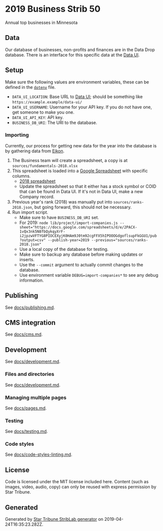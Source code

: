 # 2019 Business Strib 50

Annual top businesses in Minnesota

## Data

Our database of businesses, non-profits and finances are in the Data Drop database. There is an interface for this specific data at the [Data UI](https://github.com/striblab/data-ui).

## Setup

Make sure the following values are environment variables, these can be defined in the [`dotenv`](https://www.npmjs.com/package/dotenv) file.

- `DATA_UI_LOCATION`: Base URL to [Data UI](https://github.com/striblab/data-ui); should be something like `https://example.example/data-ui/`
- `DATA_UI_USERNAME`: Username for your API key. If you do not have one, get someone to make you one.
- `DATA_UI_API_KEY`: API key.
- `BUSINESS_DB_URI`: The URI to the database.

### Importing

Currently, our process for getting new data for the year into the database is by gathering data from [Eikon](https://eikon.thomsonreuters.com/index.html).

1. The Business team will create a spreadsheet, a copy is at `sources/fundamentals-2018.xlsx`
1. This spreadsheet is loaded into a [Google Spreadsheet](https://docs.google.com/spreadsheets/d/1ezMutOIRcqZAvbL8fLXV9mhl0ycMhsa9ClmFChQKAQ8/edit#gid=1925833538) with specific columns.
   - [2018 spreadsheet](https://docs.google.com/spreadsheets/d/1mOjXawmMLyWA0BfmBNdqkpYbg_rNC-UKHW8QQlsFWJk/edit#gid=0)
   - Update the spreadsheet so that it either has a stock symbol or COID that can be found in Data UI. If it's not in Data UI, make a new Company record.
1. Previous year's rank (2018) was manually put into `sources/ranks-2018.json`, but going forward, this should not be necessary.
1. Run import script.
   - Make sure to have `BUSINESS_DB_URI` set.
   - For 2019: `node lib/project/import-companies.js --sheet="https://docs.google.com/spreadsheets/d/e/2PACX-1vQx3nk5N8fbQykqyXrF-i2jpzwVFTYG8PIOCEXyjK0HAm9J0tm92cgFFX5hIPOOOGdgoflsupFkGGU1/pub?output=csv" --publish-year=2019 --previous="sources/ranks-2018.json"`
   - Use a local copy of the database for testing.
   - Make sure to backup any database before making updates or inserts.
   - Use the `--commit` argument to actually commit changes to the database.
   - Use environment variable `DEBUG=import-companies*` to see any debug information.

## Publishing

See [docs/publishing.md](./docs/publishing.md).

## CMS integration

See [docs/cms.md](./docs/cms.md).

## Development

See [docs/development.md](./docs/development.md).

### Files and directories

See [docs/development.md](./docs/files-directories.md).

### Managing multiple pages

See [docs/pages.md](./docs/pages.md).

### Testing

See [docs/testing.md](./docs/testing.md).

### Code styles

See [docs/code-styles-linting.md](./docs/code-styles-linting.md).

## License

Code is licensed under the MIT license included here. Content (such as images, video, audio, copy) can only be reused with express permission by Star Tribune.

## Generated

Generated by [Star Tribune StribLab generator](https://github.com/striblab/generator-striblab) on 2019-04-24T16:35:23.282Z.
